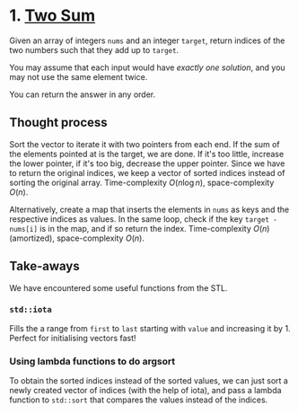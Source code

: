 # 1. [Two Sum](https://leetcode.com/problems/two-sum)

Given an array of integers `nums` and an integer `target`, return indices of the two numbers such that they add up to `target`.

You may assume that each input would have *exactly one solution*, and you may not use the same element twice.

You can return the answer in any order.

## Thought process

Sort the vector to iterate it with two pointers from each end. If the sum of the elements pointed at is the target, we are done. If it's too little, increase the lower pointer, if it's too big, decrease the upper pointer. Since we have to return the original indices, we keep a vector of sorted indices instead of sorting the original array. Time-complexity $O(n \log n)$, space-complexity $O(n)$.

Alternatively, create a map that inserts the elements in `nums` as keys and the respective indices as values. In the same loop, check if the key `target - nums[i]` is in the map, and if so return the index. Time-complexity $O(n)$ (amortized), space-complexity $O(n)$.

## Take-aways

We have encountered some useful functions from the STL.

### `std::iota`

Fills the a range from `first` to `last` starting with `value` and increasing it by 1. Perfect for initialising vectors fast!

### Using lambda functions to do argsort

To obtain the sorted indices instead of the sorted values, we can just sort a newly created vector of indices (with the help of iota), and pass a lambda function to `std::sort` that compares the values instead of the indices.
